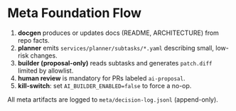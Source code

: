 # Meta Foundation Flow

1. **docgen** produces or updates docs (README, ARCHITECTURE) from repo facts.
2. **planner** emits `services/planner/subtasks/*.yaml` describing small, low-risk changes.
3. **builder (proposal-only)** reads subtasks and generates `patch.diff` limited by allowlist.
4. **human review** is mandatory for PRs labeled `ai-proposal`.
5. **kill-switch**: set `AI_BUILDER_ENABLED=false` to force a no-op.

All meta artifacts are logged to `meta/decision-log.jsonl` (append-only).
